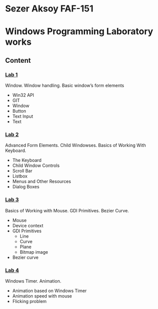 # Sezer Aksoy FAF-151
# Windows Programming Laboratory works

## Content

### [Lab 1](https://github.com/szraksy/WP/blob/master/LAB3)
Window. Window handling. Basic window’s form elements
  * Win32 API
  * GIT
  * Window
  * Button
  * Text Input
  * Text

### [Lab 2](https://github.com/szraksy/WP/blob/master/LAB3)
Advanced Form Elements. Child Windowses. Basics of Working With Keyboard.
  * The Keyboard
  * Child Window Controls
  * Scroll Bar
  * Listbox
  * Menus and Other Resources
  * Dialog Boxes

### [Lab 3](https://github.com/szraksy/WP/blob/master/LAB3)
Basics of Working with Mouse. GDI Primitives. Bezier Curve.
 * Mouse
 * Device context
 * GDI Primitives
   * Line
   * Curve
   * Plane
   * Bitmap image
 * Bezier curve
 
 ### [Lab 4](https://github.com/szraksy/WP/blob/master/LAB4_CPP)
Windows Timer. Animation.
 * Animation based on Windows Timer
 * Animation speed with mouse
 * Flicking problem
  
